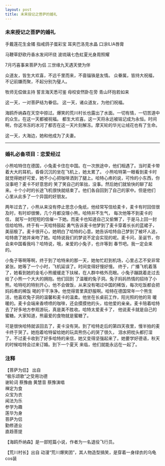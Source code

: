 ```yaml
---
layout: post
title: 未来授记之菩萨的婚礼
---
```

### 未来授记之菩萨的婚礼


手戴莲花生金镯
指戒鸽子蛋彩宝
耳夹巴洛克水晶
口涂ILIA唇膏

马鞭草舒欧丹香水发间环绕
波琉璃七色虹夏光身周照耀

7月巧喜事来菩萨为侣
三世缘九天遇天使为伴

众道友，皆生大欢喜，不远千里而来，不啬锱铢是友情。
众眷属，皆持大祝福，不记前嫌而聚，不起分别为璧人。

牧师无偿做主持
誓言海天悉可鉴
母校安然卧在旁
青山环抱若如来

这一天，一对菩萨结为眷侣。
这一天，诸众道友，为他们祝福。

海鸥乔纳森在天空中掠过。爆笑的荒川村长也露出了水面。一切有情，一切苦道中的众生。在这一天都被祝福。
都生大欢喜。这一天将永远被铭记成为永恒。时间啊，你这冷冻的冰河了都否在这一天片刻解冻。摩天轮的华光让绒花也有了生命。

这一天，大海边，她和他成为了夫妻。


******

### 婚礼必备项目：恋爱经过

小熊哈特住在德国，小兔麦卡住在中国。在一次旅途中，他们相遇了。当时麦卡带着大大的耳机，昏昏沉沉的坐在飞机上，她太累了。
小熊哈特第一眼看到麦卡时就觉得她好可爱，她不小心把咖啡洒到了腿上。哈特心疼的说，可怜的小东西，你没事吧？麦卡不好意思的
笑了笑自己的笨拙，没事。然后她们就愉快的聊了起来。十个小时的长途飞机很快就结束了。他们各自回到了自己的家中。但是他们
心里从此多了一个异国的好朋友。

两年过去了，小熊从来没有停止思念小兔纸，他经常写信给麦卡，麦卡有时回信很及时，有时却很懒，几个月都没理小熊。哈特并不生气，
每次他等不到麦卡的信， 就写一封短短的信催一下她。而麦卡也知道自己又偷懒了，于是马上回一封信给哈特。终于有一天哈特鼓起
勇气告诉麦卡他梦到了麦卡穿着长长的蓝裙子，美丽极了。麦卡很开心，她明白了哈特的心意。她告诉哈特自己梦到了被坏人追，
哈特救了她并亲吻了她。哈特说我们的梦说不定会实现的呢。麦卡问，圣诞节，你会来中国看我吗？哈特说，哦，亲爱的小兔子，也许等到
春节吧。我一定会来的。

小兔子等啊等啊，终于到了哈特来的那一天，她匆忙赶到机场，心里忐忑不安非常紧张。她等了一个小时，飞机延误了。时间变得好慢好慢。
终于，广播飞机着落了，她看到她的金毛小熊缓缓走下扶梯，在人群中格外亮眼。小兔子蹦跳着走过去给了小熊一个大大的拥抱。他们回到
了温暖的兔子洞。兔子妈妈热情的招待了小熊。哈特吃的特别开心，他不会做饭，从来没有喝过中国的稀饭，每次吃饭都会把妈妈煮的稀饭
喝的干干净净。他觉得胃里真舒服啊。哈特在德国常年一个熊生活，他喜欢兔子洞的温馨和麦卡的温柔。他坐在长桌前工作，阳光照的他的背
暖暖的。麦卡会端来香喷喷的咖啡，还会摸摸他的头，给他爱的亲亲。麦卡陪着哈特去了好多地方参观游玩，真是美不胜收。哈特太爱麦卡了，
他说麦卡就是自己的蜜糖。大家知道，熊最爱的食物就是蜜糖了。

可是很快哈特就该回去了，麦卡没有哭。到了哈特走后的第四天夜里，慢半拍的麦卡终于哭了。她抱着哈特留给她的玩具熊伤心的哭了很久，
泪水把枕头都打湿了。不过麦卡收到了好多哈特的来信，她又变得坚强起来了。她要学好德语，秋天的时候哈特会过来订婚。到下一个夏天
来临，他们就能永远在一起了。  


### 注释   

【菩萨为侣】 出自  
“极乐颂歌”之受用功德  
谢轮词 蔡豫曲 黄慧音 蔡豫演唱  
禅定为食    
众宝为衣  
闻法为乐  
参学为趣  
莲华为身  
菩萨为侣  
勤修道业  
直趋菩提    

【海鸥乔纳森】是一部短篇小说，作者为一名退役飞行员。    

【荒川村长】出自 动漫“荒川爆笑团”，其人物造型搞笑，是穿着一身绿衣的乌龟cos装  
